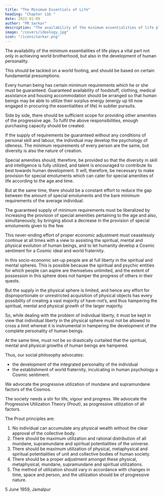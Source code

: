 ```yaml
---
title: "The Minimum Essentials of Life"
heading: "Chapter 11b "
date: 2022-01-09
author: "PR Sarkar"
description: "The availability of the minimum essentialities of life plays a vital part not only in achieving world brotherhood, but also in the development of human personality"
image: "/covers/ideology.jpg"
icon: "/icons/sarkar.png"
---
```



The availability of the minimum essentialities of life plays a vital part not only in achieving world brotherhood, but also in the development of human personality. 

This should be tackled on a world footing, and should be based on certain fundamental presumptions. 

Every human being has certain minimum requirements which he or she must be guaranteed. Guaranteed availability of foodstuff, clothing, medical assistance and housing accommodation should be arranged so that human beings may be able to utilize their surplus energy (energy up till now engaged in procuring the essentialities of life) in subtler pursuits. 

Side by side, there should be sufficient scope for providing other amenities of the progressive age. To fulfil the above responsibilities, enough purchasing capacity should be created.

If the supply of requirements be guaranteed without any conditions of personal skill and labour, the individual may develop the psychology of idleness. The minimum requirements of every person are the same, but diversity is also the nature of creation. 

Special amenities should, therefore, be provided so that the diversity in skill and intelligence is fully utilized, and talent is encouraged to contribute its best towards human development. It will, therefore, be necessary to make provision for special emoluments which can cater for special amenities of life according to the age and time. 

But at the same time, there should be a constant effort to reduce the gap between the amount of special emoluments and the bare minimum requirements of the average individual. 

The guaranteed supply of minimum requirements must be liberalized by increasing the provision of special amenities pertaining to the age and also, simultaneously, by bringing about a decrease in the provision of special emoluments given to the few. 

This never-ending effort of proper economic adjustment must ceaselessly continue at all times with a view to assisting the spiritual, mental and physical evolution of human beings, and to let humanity develop a Cosmic sentiment for a Cosmic ideal and world fraternity.

In this socio-economic set-up people are at full liberty in the spiritual and mental spheres. This is possible because the spiritual and psychic entities for which people can aspire are themselves unlimited, and the extent of possession in this sphere does not hamper the progress of others in their quests. 

But the supply in the physical sphere is limited, and hence any effort for disproportionate or unrestricted acquisition of physical objects has every possibility of creating a vast majority of have-not’s, and thus hampering the spiritual, mental and physical growth of the larger majority. 

So, while dealing with the problem of individual liberty, it must be kept in view that individual liberty in the physical sphere must not be allowed to cross a limit whereat it is instrumental in hampering the development of the complete personality of human beings. 

At the same time, must not be so drastically curtailed that the spiritual, mental and physical growths of human beings are hampered.

Thus, our social philosophy advocates:
- the development of the integrated personality of the individual
- the establishment of world fraternity, inculcating in human psychology a Cosmic sentiment. 

We advocate the progressive utilization of mundane and supramundane factors of the Cosmos. 

The society needs a stir for life, vigour and progress. We advocate the Progressive Utilization Theory (Prout), as progressive utilization of all factors. <!-- Those who support this principle may be termed “Proutists”. -->

The Prout principles are:

1. No individual can accumulate any physical wealth without the clear approval of the collective body.
2. There should be maximum utilization and rational distribution of all mundane, supramundane and spiritual potentialities of the universe.
3. There should be maximum utilization of physical, metaphysical and spiritual potentialities of unit and collective bodies of human society.
4. There should be a proper adjustment amongst these physical, metaphysical, mundane, supramundane and spiritual utilizations.
5. The method of utilization should vary in accordance with changes in time, space and person, and the utilization should be of progressive nature.

<!-- Hence, ours is a Progressive Utilization Theory (Prout). -->

5 June 1959, Jamalpur


<!-- ## Footnotes

(1) Unit selves, or jiivátmans, are derived from the Cosmic Self. See “Pratisaiṋcara and Manah” for a discussion of the reunion of the two. –Eds.
 -->